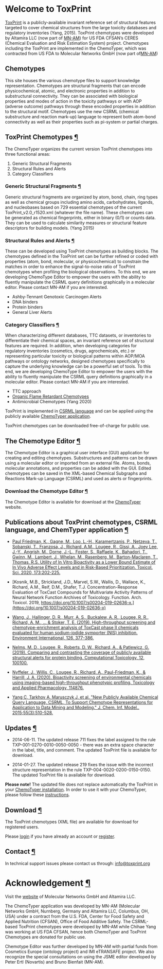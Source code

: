 Welcome to ToxPrint
==================================================================

[​ToxPrint](http://toxprint.org) is a publicly-available invariant reference set of structural features targeted to cover chemical structures from the large toxicity databases and regulatory inventories (Yang, 2015). ToxPrint chemotypes were developed by Altamira LLC (now part of [​MN-AM](https://www.mn-am.com/)) for US FDA CFSAN’s CERES (Chemical Evaluation and Risk Estimation System) project. Chemotypes including the ToxPrint are implemented in the ChemoTyper, which was contracted from US FDA to Molecular Networks GmbH (now part of [​MN-AM](https://www.mn-am.com/))

Chemotypes
--------------------------------------------------

This site houses the various chemotype files to support knowledge representation. Chemotypes are structural fragments that can encode physicochemical, atomic, and electronic properties in addition to substructural connectivity. They can be associated with biological properties and modes of action in the toxicity pathways or with AOP (adverse outcome) pathways through these encoded properties in addition to the structural motif. Chemotypes use the new CSRML (chemical substructure and reaction mark-up) language to represent both atom-bond connectivity as well as their properties such as pi-system or partial charges.

ToxPrint Chemotypes [¶](#ToxPrintChemotypes "Link to this section")
-------------------------------------------------------------------

The ChemoTyper organizes the current version ToxPrint chemotypes into three functional areas:

1.  Generic Structural Fragments
2.  Structural Rules and Alerts
3.  Category Classifiers

### Generic Structural Fragments [¶](#GenericStructuralFragments "Link to this section")

Generic structural fragments are organized by atom, bond, chain, ring types as well as chemical groups including amino acids, carbohydrates, ligands, and nucleobases based on 729 essential chemotypes of the current ToxPrint\_v2.0\_r1520.xml (whatever the file name). These chemotypes can be generated as chemical fingerprints, either in binary (0/1) or counts data. They can be used to calculate similarity measures or structural feature descriptors for building models. (Yang 2015)

### Structural Rules and Alerts [¶](#StructuralRulesandAlerts "Link to this section")

These can be developed using ToxPrint chemotypes as building blocks. The chemotypes defined in the ToxPrint set can be further refined or coded with properties (atom, bond, molecular, or physicochemical) to constrain the matches in order to enhance the signal-to-noise ratio of ToxPrint chemotypes when profiling the biological observations. To this end, we are developing ChemoType Editor to empower the users with the ability to fluently manipulate the CSRML query definitions graphically in a molecular editor. Please contact MN-AM if you are interested.

*   Ashby-Tennant Genotoxic Carcinogen Alerts
*   DNA binders
*   Protein binders
*   General Liver Alerts

### Category Classifiers [¶](#CategoryClassifiers "Link to this section")

When characterizing different databases, TTC datasets, or inventories to differentiate their chemical spaces, an invariant reference set of structural features are required. In addition, when developing categories for regulatory inventories (cosmetics, drugs, agrochemicals, etc.) or representing particular toxicity or biological patterns within AOP/MOA pathways or ontology networks, designed chemotypes specifically to capture the underlying knowledge can be a powerful set of tools. To this end, we are developing ChemoType Editor to empower the users with the ability to fluently manipulate the CSRML query definitions graphically in a molecular editor. Please contact MN-AM if you are interested.

*   TTC approach
*   [​Organic Flame Retardant Chemotypes](http://www8.nationalacademies.org/onpinews/newsitem.aspx?RecordID=25412)
*   Antimicrobial Chemotypes (Yang 2020)

ToxPrint is implemented in [​CSRML language](https://chemotyper.org/wiki/WikiStart#TheCSRMLReferenceImplementation) and can be applied using the publicly available [​ChemoTyper application](http://chemotyper.org).

ToxPrint chemotypes can be downloaded free-of-charge for public use.

The Chemotype Editor [¶](#TheChemotypeEditor "Link to this section")
--------------------------------------------------------------------

The Chemotype Editor is a graphical user interface (GUI) application for creating and editing chemotypes. Substructures and patterns can be drawn using a molecular editor or imported from an external file. Atoms, bonds, molecular annotations, and properties can be added with the GUI. Edited chemotypes can be saved in the XML-based Chemical Subgraphs and Reactions Mark-up Language (CSRML) and used as alerts or fingerprints.

### Download the Chemotype Editor [¶](#DownloadtheChemotypeEditor "Link to this section")

The Chemotype Editor is available for download at the [​ChemoTyper](http://chemotyper.org) website.

Publications about ToxPrint chemotypes, CSRML language, and ChemTyper application [¶](#PublicationsaboutToxPrintchemotypesCSRMLlanguageandChemTyperapplication "Link to this section")
--------------------------------------------------------------------------------------------------------------------------------------------------------------------------------------

*   [​Paul Friedman, K., Gagne, M., Loo, L.-H., Karamertzanis, P., Netzeva, T., Sobanski, T., Franzosa, J., Richard, A.M., Lougee, R., Gissi, A., Joey Lee, J.-Y., Angrish, M., Dorne, J.-L., Foster, S., Raffaele, K., Bahadori, T., Gwinn, M., Lambert, J., Whelan, M., Rasenberg, M., Barton-Maclaren, T., Thomas, R.S. Utility of In Vitro Bioactivity as a Lower Bound Estimate of In Vivo Adverse Effect Levels and in Risk-Based Prioritization. Toxicol. Sci. 2020, 173:202-225.](https://doi.org/10.1093/toxsci/kfz201)

*   [​Kosnik, M.B., Strickland, J.D., Marvel, S.W., Wallis, D., Wallace, K., Richard, A.M., Reif, D.M., Shafer, T.J. Concentration-Response Evaluation of ToxCast Compounds for Multivariate Activity Patterns of Neural Network Function Archives of Toxicology. Function. Arch. Toxicol. 2019, https://doi.org/10.1007/s00204-019-02636-x.](https://doi.org/10.1007/s00204-019-02636-x)

*   [​Wang, J., Hallinger, D. R., Murr, A. S., Buckalew, A. R., Lougee, R. R., Richard, A. M., ... & Stoker, T. E. (2019). High-throughput screening and chemotype-enrichment analysis of ToxCast phase II chemicals evaluated for human sodium-iodide symporter (NIS) inhibition. Environment International, 126, 377-386.](https://www.sciencedirect.com/science/article/pii/S0160412018321196)

*   [​Nelms, M. D., Lougee, R., Roberts, D. W., Richard, A., & Patlewicz, G. (2019). Comparing and contrasting the coverage of publicly available structural alerts for protein binding. Computational Toxicology, 12, 100100.](https://www.sciencedirect.com/science/article/pii/S2468111319300283)

*   [​Nyffeler, J., Willis, C., Lougee, R., Richard, A., Paul-Friedman, K., & Harrill, J. A. (2020). Bioactivity screening of environmental chemicals using imaging-based high-throughput phenotypic profiling. Toxicology and Applied Pharmacology, 114876.](https://www.sciencedirect.com/science/article/pii/S0041008X19304843)

*   [​Yang C, Tarkhov A, Marusczyk J, et al. "New Publicly Available Chemical Query Language, CSRML, To Support Chemotype Representations for Application to Data Mining and Modeling." J. Chem. Inf. Model.. 2015;55(3):510-528.](http://pubs.acs.org/doi/abs/10.1021/ci500667v)

Updates [¶](#Updates "Link to this section")
--------------------------------------------

*   2014-06-11. The updated release 711 fixes the label assigned to the rule TXP-001-0270-0010-0050-0050 - there was an extra space character in the label, title, and comment. The updated ToxPrint file is available for download.

*   2014-01-27. The updated release 219 fixes the issue with the incorrect structure representation in the rule TXP-004-0020-0200-0150-0150. The updated ToxPrint file is available for download.

**Please note!** The updated file does not replace automatically the ToxPrint in your [​ChemoTyper installation](http://chemotyper.org). In order to use it with your ChemoTyper, please follow these [instructions](/wiki/LatestToxPrintUsageInstructions).

Download [¶](#Download "Link to this section")
----------------------------------------------

The ToxPrint chemotypes (XML file) are available for download for registered users.

Please [login](/login) if you have already an account or [register](/register).

Contact [¶](#Contact "Link to this section")
--------------------------------------------

In technical support issues please contact us through: [​info@toxprint.org](mailto:info@toxprint.org)

Acknowledgement [¶](#Acknowledgement "Link to this section")
============================================================

Visit the [​website](https://www.mn-am.com) of Molecular Networks GmbH and Altamira LLC.

The ChemoTyper application was developed by MN-AM (Molecular Networks GmbH, Nurnberg, Germany and Altamira LLC, Columbus, OH, USA) under a contract from the U.S. FDA, Center for Food Safety and Applied Nutrition (CFSAN), Office of Food Additive Safety. The CSRML-based ToxPrint chemotypes were developed by MN-AM while Chihae Yang was working at US FDA CFSAN, hence both ChemoTyper and ToxPrint Chemotypes are donated for public use.

Chemotype Editor was further developed by MN-AM with partial funds from Cosmetics Europe (ontology project) and IMI eTRANSAFE project. We also recognize the special consultations on using the JSME editor developed by Peter Ertl (Novartis) and Bruno Bienfait (MN-AM).
